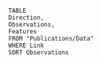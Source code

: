 ```dataview
TABLE 
Direction, 
Observations,
Features
FROM "Publications/Data"
WHERE Link
SORT Observations
```











